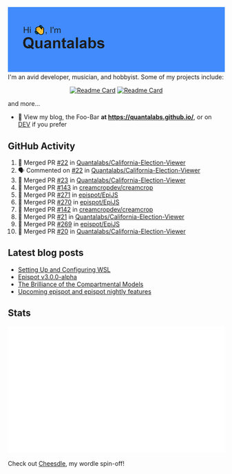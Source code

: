 <img src="header.png">
I'm an avid developer, musician, and hobbyist. Some of my projects include:
<p align='center'><a href="https://github.com/Quantalabs/EpiJS"><img src="https://github-readme-stats.vercel.app/api/pin/?username=epispot&amp;repo=EpiJS" alt="Readme Card"></a>
<a href="https://github.com/Quantalabs/NCOVDashboard"><img src="https://github-readme-stats.vercel.app/api/pin/?username=Quantalabs&amp;repo=NCOVDashboard" alt="Readme Card"></a></p>


and more...

- 📜 View my blog, the Foo-Bar **at https://quantalabs.github.io/**, or on [DEV](https://dev.to/Quantalabs) if you prefer

## GitHub Activity
<!--START_SECTION:activity-->
1. 🎉 Merged PR [#22](https://github.com/Quantalabs/California-Election-Viewer/pull/22) in [Quantalabs/California-Election-Viewer](https://github.com/Quantalabs/California-Election-Viewer)
2. 🗣 Commented on [#22](https://github.com/Quantalabs/California-Election-Viewer/issues/22) in [Quantalabs/California-Election-Viewer](https://github.com/Quantalabs/California-Election-Viewer)
3. 🎉 Merged PR [#23](https://github.com/Quantalabs/California-Election-Viewer/pull/23) in [Quantalabs/California-Election-Viewer](https://github.com/Quantalabs/California-Election-Viewer)
4. 🎉 Merged PR [#143](https://github.com/creamcropdev/creamcrop/pull/143) in [creamcropdev/creamcrop](https://github.com/creamcropdev/creamcrop)
5. 🎉 Merged PR [#271](https://github.com/epispot/EpiJS/pull/271) in [epispot/EpiJS](https://github.com/epispot/EpiJS)
6. 🎉 Merged PR [#270](https://github.com/epispot/EpiJS/pull/270) in [epispot/EpiJS](https://github.com/epispot/EpiJS)
7. 🎉 Merged PR [#142](https://github.com/creamcropdev/creamcrop/pull/142) in [creamcropdev/creamcrop](https://github.com/creamcropdev/creamcrop)
8. 🎉 Merged PR [#21](https://github.com/Quantalabs/California-Election-Viewer/pull/21) in [Quantalabs/California-Election-Viewer](https://github.com/Quantalabs/California-Election-Viewer)
9. 🎉 Merged PR [#269](https://github.com/epispot/EpiJS/pull/269) in [epispot/EpiJS](https://github.com/epispot/EpiJS)
10. 🎉 Merged PR [#20](https://github.com/Quantalabs/California-Election-Viewer/pull/20) in [Quantalabs/California-Election-Viewer](https://github.com/Quantalabs/California-Election-Viewer)
<!--END_SECTION:activity-->

## Latest blog posts
<!-- BLOG-POST-LIST:START -->
- [Setting Up and Configuring WSL](https://dev.to/quantalabs/setting-up-and-configuring-wsl-392c)
- [Epispot v3.0.0-alpha](https://dev.to/epispot/epispot-v3-0-0-alpha-5heh)
- [The Brilliance of the Compartmental Models](https://dev.to/quantalabs/the-brilliance-of-the-compartmental-models-1j99)
- [Upcoming epispot and epispot nightly features](https://dev.to/epispot/upcoming-epispot-and-epispot-nightly-features-52ep)
<!-- BLOG-POST-LIST:END -->


## Stats
<p align="center"><img src="https://github.com/Quantalabs/github-stats/raw/master/generated/languages.svg" alt="Language Stats"><br>

Check out [Cheesdle](https://cheesdle.vercel.app), my wordle spin-off!

